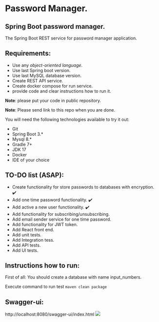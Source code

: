 # Password Manager.

## Spring Boot password manager.

The Spring Boot REST service for password manager application.

## Requirements:

- Use any *object-oriented language*.
- Use last Spring boot version.
- Use last MySQL database version.
- Create REST API service.
- Create docker compose for run service.
- provide code and clear instructions how to run it.

**Note**: please put your code in public repository.

**Note**: Please send link to this repo when you are done.

You will need the following technologies available to try it out:

* Git
* Spring Boot 3.*
* Mysql 8.*
* Gradle 7+
* JDK 17
* Docker
* IDE of your choice

## TO-DO list (ASAP):

- Create functionality for store passwords to databases with encryption. ✔️
- Add one time password functionality. ✔️
- Add active a new user functionality. ✔️
- Add functionality for subscribing/unsubscribing.
- Add email sender service for one time password. 
- Add functionality for JWT token.
- Add React front end.
- Add unit tests. 
- Add Integration tess.
- Add API tests. 
- Add UI tests.


## Instructions how to run:

First of all: You should create a database with name input_numbers.

Execute command
to run test ```maven clean package```

## Swagger-ui:
http://localhost:8080/swagger-ui/index.html
![](https://i.postimg.cc/bwsGyd5K/218014eb-92fc-4c14-b5a9-e9834813deb8.png)
